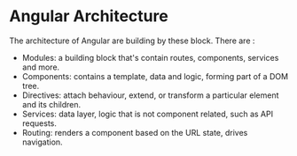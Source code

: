 # Angular Architecture

The architecture of Angular are building by these block. There are :
- Modules: a building block that's contain routes, components, services and more.
- Components: contains a template, data and logic, forming part of a DOM tree.
- Directives: attach behaviour, extend, or transform a particular element and its children.
- Services: data layer, logic that is not component related, such as API requests.
- Routing: renders a component based on the URL state, drives navigation.
